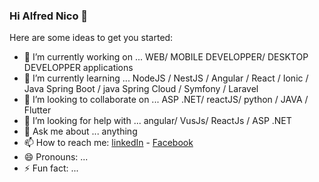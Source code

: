 ### Hi Alfred Nico 👋


Here are some ideas to get you started:

- 🔭 I’m currently working on ... WEB/ MOBILE DEVELOPPER/ DESKTOP DEVELOPPER applications
- 🌱 I’m currently learning ... NodeJS / NestJS / Angular / React / Ionic / Java Spring Boot / java Spring Cloud / Symfony / Laravel
- 👯 I’m looking to collaborate on ... ASP .NET/ reactJS/ python / JAVA / Flutter
- 🤔 I’m looking for help with ... angular/ VusJs/ ReactJs / ASP .NET
- 💬 Ask me about ... anything
- 📫 How to reach me:  [linkedIn](https://www.linkedin.com/in/alfred-nico-2aa9a3176/) - [Facebook](https://www.facebook.com/alfred.nico.90/)
- 😄 Pronouns: ...
- ⚡ Fun fact: ...
